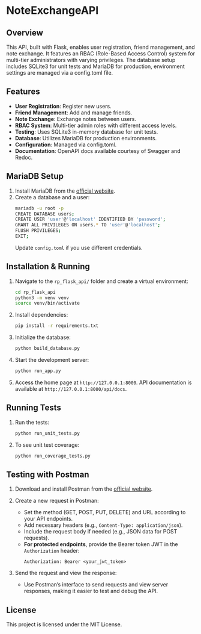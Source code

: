 # NoteExchangeAPI

## Overview

This API, built with Flask, enables user registration, friend management, and note exchange. It features an RBAC (Role-Based Access Control) system for multi-tier administrators with varying privileges. The database setup includes SQLite3 for unit tests and MariaDB for production, environment settings are managed via a config.toml file.

## Features

- **User Registration**: Register new users.
- **Friend Management**: Add and manage friends.
- **Note Exchange**: Exchange notes between users.
- **RBAC System**: Multi-tier admin roles with different access levels.
- **Testing**: Uses SQLite3 in-memory database for unit tests.
- **Database**: Utilizes MariaDB for production environments.
- **Configuration**: Managed via config.toml.
- **Documentation**: OpenAPI docs available courtesy of Swagger and Redoc.

## MariaDB Setup

1. Install MariaDB from the [official website](https://mariadb.org/).
2. Create a database and a user:
    ```bash
    mariadb -u root -p
    CREATE DATABASE users;
    CREATE USER 'user'@'localhost' IDENTIFIED BY 'password';
    GRANT ALL PRIVILEGES ON users.* TO 'user'@'localhost';
    FLUSH PRIVILEGES;
    EXIT;
    ```
    Update `config.toml` if you use different credentials.

## Installation & Running

1. Navigate to the `rp_flask_api/` folder and create a virtual environment:
    ```bash
    cd rp_flask_api
    python3 -m venv venv
    source venv/bin/activate
    ```

2. Install dependencies:
    ```bash
    pip install -r requirements.txt
    ```

3. Initialize the database:
    ```bash
    python build_database.py
    ```

4. Start the development server:
    ```bash
    python run_app.py
    ```

5. Access the home page at `http://127.0.0.1:8000`. API documentation is available at `http://127.0.0.1:8000/api/docs`.

## Running Tests

1. Run the tests:
    ```bash
    python run_unit_tests.py
    ```

2. To see unit test coverage:
    ```bash
    python run_coverage_tests.py
    ```

## Testing with Postman

1. Download and install Postman from the [official website](https://www.postman.com/downloads/).

2. Create a new request in Postman:
    - Set the method (GET, POST, PUT, DELETE) and URL according to your API endpoints.
    - Add necessary headers (e.g., `Content-Type: application/json`).
    - Include the request body if needed (e.g., JSON data for POST requests).
    - **For protected endpoints**, provide the Bearer token JWT in the `Authorization` header:
      ```
      Authorization: Bearer <your_jwt_token>
      ```

3. Send the request and view the response:
    - Use Postman’s interface to send requests and view server responses, making it easier to test and debug the API.

## License

This project is licensed under the MIT License.
